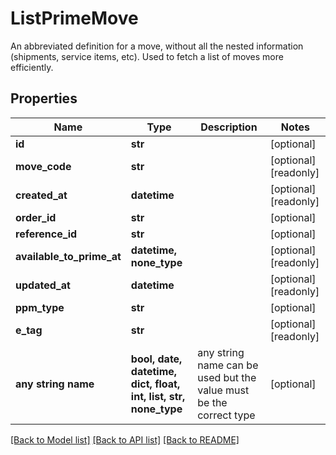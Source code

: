 # ListPrimeMove

An abbreviated definition for a move, without all the nested information (shipments, service items, etc). Used to fetch a list of moves more efficiently. 

## Properties
Name | Type | Description | Notes
------------ | ------------- | ------------- | -------------
**id** | **str** |  | [optional] 
**move_code** | **str** |  | [optional] [readonly] 
**created_at** | **datetime** |  | [optional] [readonly] 
**order_id** | **str** |  | [optional] 
**reference_id** | **str** |  | [optional] 
**available_to_prime_at** | **datetime, none_type** |  | [optional] [readonly] 
**updated_at** | **datetime** |  | [optional] [readonly] 
**ppm_type** | **str** |  | [optional] 
**e_tag** | **str** |  | [optional] [readonly] 
**any string name** | **bool, date, datetime, dict, float, int, list, str, none_type** | any string name can be used but the value must be the correct type | [optional]

[[Back to Model list]](../README.md#documentation-for-models) [[Back to API list]](../README.md#documentation-for-api-endpoints) [[Back to README]](../README.md)


